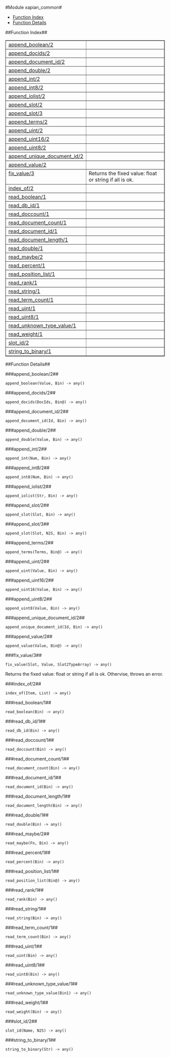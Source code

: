 

#Module xapian_common#
* [Function Index](#index)
* [Function Details](#functions)




<a name="index"></a>

##Function Index##


<table width="100%" border="1" cellspacing="0" cellpadding="2" summary="function index"><tr><td valign="top"><a href="#append_boolean-2">append_boolean/2</a></td><td></td></tr><tr><td valign="top"><a href="#append_docids-2">append_docids/2</a></td><td></td></tr><tr><td valign="top"><a href="#append_document_id-2">append_document_id/2</a></td><td></td></tr><tr><td valign="top"><a href="#append_double-2">append_double/2</a></td><td></td></tr><tr><td valign="top"><a href="#append_int-2">append_int/2</a></td><td></td></tr><tr><td valign="top"><a href="#append_int8-2">append_int8/2</a></td><td></td></tr><tr><td valign="top"><a href="#append_iolist-2">append_iolist/2</a></td><td></td></tr><tr><td valign="top"><a href="#append_slot-2">append_slot/2</a></td><td></td></tr><tr><td valign="top"><a href="#append_slot-3">append_slot/3</a></td><td></td></tr><tr><td valign="top"><a href="#append_terms-2">append_terms/2</a></td><td></td></tr><tr><td valign="top"><a href="#append_uint-2">append_uint/2</a></td><td></td></tr><tr><td valign="top"><a href="#append_uint16-2">append_uint16/2</a></td><td></td></tr><tr><td valign="top"><a href="#append_uint8-2">append_uint8/2</a></td><td></td></tr><tr><td valign="top"><a href="#append_unique_document_id-2">append_unique_document_id/2</a></td><td></td></tr><tr><td valign="top"><a href="#append_value-2">append_value/2</a></td><td></td></tr><tr><td valign="top"><a href="#fix_value-3">fix_value/3</a></td><td>Returns the fixed value: float or string if all is ok.</td></tr><tr><td valign="top"><a href="#index_of-2">index_of/2</a></td><td></td></tr><tr><td valign="top"><a href="#read_boolean-1">read_boolean/1</a></td><td></td></tr><tr><td valign="top"><a href="#read_db_id-1">read_db_id/1</a></td><td></td></tr><tr><td valign="top"><a href="#read_doccount-1">read_doccount/1</a></td><td></td></tr><tr><td valign="top"><a href="#read_document_count-1">read_document_count/1</a></td><td></td></tr><tr><td valign="top"><a href="#read_document_id-1">read_document_id/1</a></td><td></td></tr><tr><td valign="top"><a href="#read_document_length-1">read_document_length/1</a></td><td></td></tr><tr><td valign="top"><a href="#read_double-1">read_double/1</a></td><td></td></tr><tr><td valign="top"><a href="#read_maybe-2">read_maybe/2</a></td><td></td></tr><tr><td valign="top"><a href="#read_percent-1">read_percent/1</a></td><td></td></tr><tr><td valign="top"><a href="#read_position_list-1">read_position_list/1</a></td><td></td></tr><tr><td valign="top"><a href="#read_rank-1">read_rank/1</a></td><td></td></tr><tr><td valign="top"><a href="#read_string-1">read_string/1</a></td><td></td></tr><tr><td valign="top"><a href="#read_term_count-1">read_term_count/1</a></td><td></td></tr><tr><td valign="top"><a href="#read_uint-1">read_uint/1</a></td><td></td></tr><tr><td valign="top"><a href="#read_uint8-1">read_uint8/1</a></td><td></td></tr><tr><td valign="top"><a href="#read_unknown_type_value-1">read_unknown_type_value/1</a></td><td></td></tr><tr><td valign="top"><a href="#read_weight-1">read_weight/1</a></td><td></td></tr><tr><td valign="top"><a href="#slot_id-2">slot_id/2</a></td><td></td></tr><tr><td valign="top"><a href="#string_to_binary-1">string_to_binary/1</a></td><td></td></tr></table>


<a name="functions"></a>

##Function Details##

<a name="append_boolean-2"></a>

###append_boolean/2##




`append_boolean(Value, Bin) -> any()`

<a name="append_docids-2"></a>

###append_docids/2##




`append_docids(DocIds, Bin@) -> any()`

<a name="append_document_id-2"></a>

###append_document_id/2##




`append_document_id(Id, Bin) -> any()`

<a name="append_double-2"></a>

###append_double/2##




`append_double(Value, Bin) -> any()`

<a name="append_int-2"></a>

###append_int/2##




`append_int(Num, Bin) -> any()`

<a name="append_int8-2"></a>

###append_int8/2##




`append_int8(Num, Bin) -> any()`

<a name="append_iolist-2"></a>

###append_iolist/2##




`append_iolist(Str, Bin) -> any()`

<a name="append_slot-2"></a>

###append_slot/2##




`append_slot(Slot, Bin) -> any()`

<a name="append_slot-3"></a>

###append_slot/3##




`append_slot(Slot, N2S, Bin) -> any()`

<a name="append_terms-2"></a>

###append_terms/2##




`append_terms(Terms, Bin@) -> any()`

<a name="append_uint-2"></a>

###append_uint/2##




`append_uint(Value, Bin) -> any()`

<a name="append_uint16-2"></a>

###append_uint16/2##




`append_uint16(Value, Bin) -> any()`

<a name="append_uint8-2"></a>

###append_uint8/2##




`append_uint8(Value, Bin) -> any()`

<a name="append_unique_document_id-2"></a>

###append_unique_document_id/2##




`append_unique_document_id(Id, Bin) -> any()`

<a name="append_value-2"></a>

###append_value/2##




`append_value(Value, Bin@) -> any()`

<a name="fix_value-3"></a>

###fix_value/3##




`fix_value(Slot, Value, Slot2TypeArray) -> any()`



Returns the fixed value: float or string if all is ok.
Othervise, throws an error.<a name="index_of-2"></a>

###index_of/2##




`index_of(Item, List) -> any()`

<a name="read_boolean-1"></a>

###read_boolean/1##




`read_boolean(Bin) -> any()`

<a name="read_db_id-1"></a>

###read_db_id/1##




`read_db_id(Bin) -> any()`

<a name="read_doccount-1"></a>

###read_doccount/1##




`read_doccount(Bin) -> any()`

<a name="read_document_count-1"></a>

###read_document_count/1##




`read_document_count(Bin) -> any()`

<a name="read_document_id-1"></a>

###read_document_id/1##




`read_document_id(Bin) -> any()`

<a name="read_document_length-1"></a>

###read_document_length/1##




`read_document_length(Bin) -> any()`

<a name="read_double-1"></a>

###read_double/1##




`read_double(Bin) -> any()`

<a name="read_maybe-2"></a>

###read_maybe/2##




`read_maybe(Fn, Bin) -> any()`

<a name="read_percent-1"></a>

###read_percent/1##




`read_percent(Bin) -> any()`

<a name="read_position_list-1"></a>

###read_position_list/1##




`read_position_list(Bin@) -> any()`

<a name="read_rank-1"></a>

###read_rank/1##




`read_rank(Bin) -> any()`

<a name="read_string-1"></a>

###read_string/1##




`read_string(Bin) -> any()`

<a name="read_term_count-1"></a>

###read_term_count/1##




`read_term_count(Bin) -> any()`

<a name="read_uint-1"></a>

###read_uint/1##




`read_uint(Bin) -> any()`

<a name="read_uint8-1"></a>

###read_uint8/1##




`read_uint8(Bin) -> any()`

<a name="read_unknown_type_value-1"></a>

###read_unknown_type_value/1##




`read_unknown_type_value(Bin1) -> any()`

<a name="read_weight-1"></a>

###read_weight/1##




`read_weight(Bin) -> any()`

<a name="slot_id-2"></a>

###slot_id/2##




`slot_id(Name, N2S) -> any()`

<a name="string_to_binary-1"></a>

###string_to_binary/1##




`string_to_binary(Str) -> any()`

